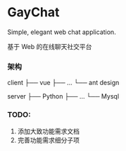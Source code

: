 # GayChat

Simple, elegant web chat application.

基于 Web 的在线聊天社交平台
### 架构

client
├── vue
├── ...
└── ant design

server
├── Python
├── ...
└── Mysql

### TODO:

1. 添加大致功能需求文档
2. 完善功能需求细分子项